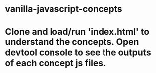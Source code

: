 # vanilla-javascript-concepts

# Clone and load/run 'index.html' to understand the concepts. Open devtool console to see the outputs of each concept js files.
